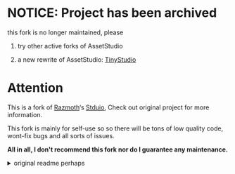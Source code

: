 # NOTICE: Project has been archived

this fork is no longer maintained, please

1. try other active forks of AssetStudio

2. a new rewrite of AssetStudio: [TinyStudio](https://github.com/AXiX-official/TinyStudio)

# Attention

This is a fork of [Razmoth](https://github.com/Razmoth)‘s [Stduio](https://github.com/RazTools/Studio),
Check out original project for more information.

This fork is mainly for self-use so so there will be tons of low quality code, 
wont-fix bugs and all sorts of issues. 

**All in all, I don't recommend this fork nor do I guarantee any maintenance.**

<details>
<summary>original readme perhaps</summary>
# Studio
Check out the [original AssetStudio project](https://github.com/Perfare/AssetStudio) for more information.

Note: Requires Internet connection to fetch asset_index jsons.
_____________________________________________________________________________________________________________________________
How to use:

Check the tutorial [here](https://gist.github.com/Modder4869/0f5371f8879607eb95b8e63badca227e) (Thanks to Modder4869 for the tutorial)

_____________________________________________________________________________________________________________________________
CLI Version:
```
Description:

Usage:
  AssetStudioCLI <input_path> <output_path> [options]

Arguments:
  <input_path>   Input file/folder.
  <output_path>  Output folder.

Options:
  --silent                                                Hide log messages.
  --type <Texture2D|Sprite|etc..>                         Specify unity class type(s)
  --filter <filter>                                       Specify regex filter(s).
  --game <BH3|CB1|CB2|CB3|GI|SR|TOT|ZZZ> (REQUIRED)       Specify Game.
  --map_op <AssetMap|Both|CABMap|None>                    Specify which map to build. [default: None]
  --map_type <JSON|XML>                                   AssetMap output type. [default: XML]
  --map_name <map_name>                                   Specify AssetMap file name.
  --group_assets_type <ByContainer|BySource|ByType|None>  Specify how exported assets should be grouped. [default: 0]
  --no_asset_bundle                                       Exclude AssetBundle from AssetMap/Export.
  --no_index_object                                       Exclude IndexObject/MiHoYoBinData from AssetMap/Export.
  --xor_key <xor_key>                                     XOR key to decrypt MiHoYoBinData.
  --ai_file <ai_file>                                     Specify asset_index json file path (to recover GI containers).
  --version                                               Show version information
  -?, -h, --help                                          Show help and usage information
```
_____________________________________________________________________________________________________________________________
NOTES:
```
- in case of any "MeshRenderer/SkinnedMeshRenderer" errors, make sure to enable "Disable Renderer" option in "Export Options" before loading assets.
- in case of need to export models/animators without fetching all animations, make sure to enable "Ignore Controller Anim" option in "Options -> Export Options" before loading assets.
```
_____________________________________________________________________________________________________________________________
Special Thank to:
- Perfare: Original author.
- Khang06: [Project](https://github.com/khang06/genshinblkstuff) for extraction.
- Radioegor146: [Asset-indexes](https://github.com/radioegor146/gi-asset-indexes) for recovered/updated asset_index's.
- Ds5678: [AssetRipper](https://github.com/AssetRipper/AssetRipper)[[discord](https://discord.gg/XqXa53W2Yh)] for information about Asset Formats & Parsing.
- mafaca: [uTinyRipper](https://github.com/mafaca/UtinyRipper) for `YAML` and `AnimationClipConverter`. 
- SiMaLaoShi: [AssetStudio_Tuanjie](https://github.com/SiMaLaoShi/AssetStudio_Tuanjie) for `TuanJie Engine` support.

</details>